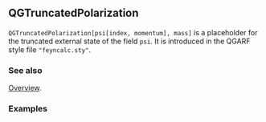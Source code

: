 ## QGTruncatedPolarization

`QGTruncatedPolarization[psi[index, momentum], mass]` is a placeholder for the truncated external state of the field `psi`. It is introduced in the QGARF style file `"feyncalc.sty"`.

### See also

[Overview](Extra/FeynHelpers.md).

### Examples